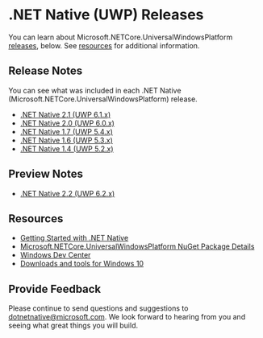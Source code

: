 # .NET Native (UWP) Releases

You can learn about Microsoft.NETCore.UniversalWindowsPlatform [releases](#releases), below. See [resources](#resources) for additional information.

## Release Notes

You can see what was included in each .NET Native (Microsoft.NETCore.UniversalWindowsPlatform) release.

- [.NET Native 2.1 (UWP 6.1.x)](net-native2.1/README.md)
- [.NET Native 2.0 (UWP 6.0.x)](net-native2.0/README.md)
- [.NET Native 1.7 (UWP 5.4.x)](net-native1.7/README.md)
- [.NET Native 1.6 (UWP 5.3.x)](net-native1.6/README.md)
- [.NET Native 1.4 (UWP 5.2.x)](net-native1.4/README.md)

## Preview Notes

- [.NET Native 2.2 (UWP 6.2.x)](net-native2.2/README.md)

## Resources

- [Getting Started with .NET Native](https://docs.microsoft.com/en-us/dotnet/framework/net-native/getting-started-with-net-native)
- [Microsoft.NETCore.UniversalWindowsPlatform NuGet Package Details](https://www.nuget.org/packages/Microsoft.NETCore.UniversalWindowsPlatform)
- [Windows Dev Center](https://developer.microsoft.com/en-us/windows/apps/getstarted)
- [Downloads and tools for Windows 10](https://developer.microsoft.com/en-us/windows/downloads)

## Provide Feedback

Please continue to send questions and suggestions to dotnetnative@microsoft.com.  We look forward to hearing from you and seeing what great things you will build.

